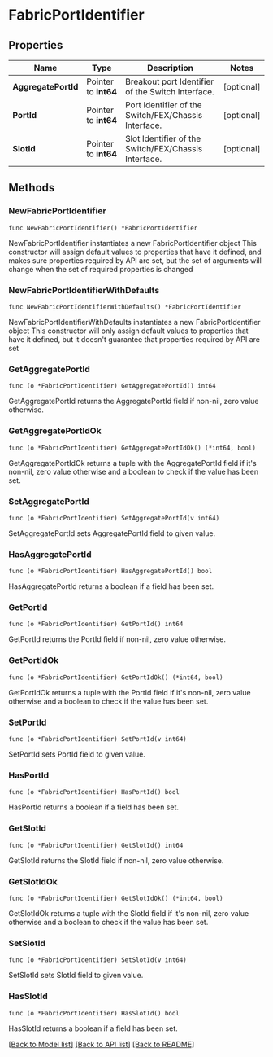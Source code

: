 # FabricPortIdentifier

## Properties

Name | Type | Description | Notes
------------ | ------------- | ------------- | -------------
**AggregatePortId** | Pointer to **int64** | Breakout port Identifier of the Switch Interface. | [optional] 
**PortId** | Pointer to **int64** | Port Identifier of the Switch/FEX/Chassis Interface. | [optional] 
**SlotId** | Pointer to **int64** | Slot Identifier of the Switch/FEX/Chassis Interface. | [optional] 

## Methods

### NewFabricPortIdentifier

`func NewFabricPortIdentifier() *FabricPortIdentifier`

NewFabricPortIdentifier instantiates a new FabricPortIdentifier object
This constructor will assign default values to properties that have it defined,
and makes sure properties required by API are set, but the set of arguments
will change when the set of required properties is changed

### NewFabricPortIdentifierWithDefaults

`func NewFabricPortIdentifierWithDefaults() *FabricPortIdentifier`

NewFabricPortIdentifierWithDefaults instantiates a new FabricPortIdentifier object
This constructor will only assign default values to properties that have it defined,
but it doesn't guarantee that properties required by API are set

### GetAggregatePortId

`func (o *FabricPortIdentifier) GetAggregatePortId() int64`

GetAggregatePortId returns the AggregatePortId field if non-nil, zero value otherwise.

### GetAggregatePortIdOk

`func (o *FabricPortIdentifier) GetAggregatePortIdOk() (*int64, bool)`

GetAggregatePortIdOk returns a tuple with the AggregatePortId field if it's non-nil, zero value otherwise
and a boolean to check if the value has been set.

### SetAggregatePortId

`func (o *FabricPortIdentifier) SetAggregatePortId(v int64)`

SetAggregatePortId sets AggregatePortId field to given value.

### HasAggregatePortId

`func (o *FabricPortIdentifier) HasAggregatePortId() bool`

HasAggregatePortId returns a boolean if a field has been set.

### GetPortId

`func (o *FabricPortIdentifier) GetPortId() int64`

GetPortId returns the PortId field if non-nil, zero value otherwise.

### GetPortIdOk

`func (o *FabricPortIdentifier) GetPortIdOk() (*int64, bool)`

GetPortIdOk returns a tuple with the PortId field if it's non-nil, zero value otherwise
and a boolean to check if the value has been set.

### SetPortId

`func (o *FabricPortIdentifier) SetPortId(v int64)`

SetPortId sets PortId field to given value.

### HasPortId

`func (o *FabricPortIdentifier) HasPortId() bool`

HasPortId returns a boolean if a field has been set.

### GetSlotId

`func (o *FabricPortIdentifier) GetSlotId() int64`

GetSlotId returns the SlotId field if non-nil, zero value otherwise.

### GetSlotIdOk

`func (o *FabricPortIdentifier) GetSlotIdOk() (*int64, bool)`

GetSlotIdOk returns a tuple with the SlotId field if it's non-nil, zero value otherwise
and a boolean to check if the value has been set.

### SetSlotId

`func (o *FabricPortIdentifier) SetSlotId(v int64)`

SetSlotId sets SlotId field to given value.

### HasSlotId

`func (o *FabricPortIdentifier) HasSlotId() bool`

HasSlotId returns a boolean if a field has been set.


[[Back to Model list]](../README.md#documentation-for-models) [[Back to API list]](../README.md#documentation-for-api-endpoints) [[Back to README]](../README.md)


